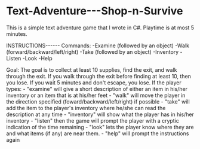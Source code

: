 Text-Adventure---Shop-n-Survive
===============================

This is a simple text adventure game that I wrote in C#.  Playtime is at most 5 minutes.

INSTRUCTIONS------
Commands: -Examine (followed by an object)
          -Walk (forward/backward/left/right)
          -Take (followed by an object)
	        -Inventory
          -Listen 
          -Look
          -Help

Goal: The goal is to collect at least 10 supplies, find the exit, and walk through the exit.
	    If you walk through the exit before finding at least 10, then you lose.  If you wait
    	5 minutes and don't escape, you lose.  If the player types:
	      - "examine" will give a short description of either an item in his/her inventory or an item that is 
	         at his/her feet
	      - "walk" will move the player in the direction specified (foward/backward/left/right) if possible
      	- "take" will add the item to the player's inventory where he/she can read the description at any time
      	- "inventory" will show what the player has in his/her inventory
      	- "listen" then the game will prompt the player with a cryptic indication of the time remaining
      	- "look" lets the player know where they are and what items (if any) are near them.
      	- "help" will prompt the instructions again
